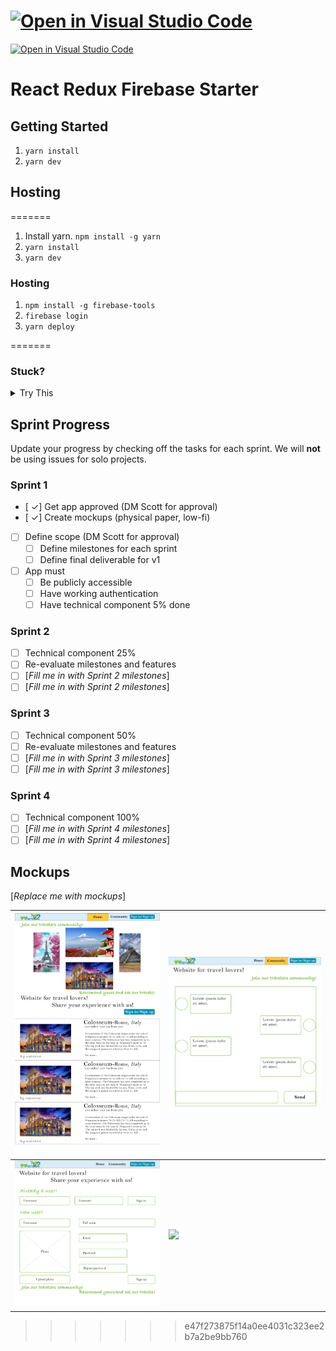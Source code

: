 
[![Open in Visual Studio Code](https://classroom.github.com/assets/open-in-vscode-c66648af7eb3fe8bc4f294546bfd86ef473780cde1dea487d3c4ff354943c9ae.svg)](https://classroom.github.com/online_ide?assignment_repo_id=8033684&assignment_repo_type=AssignmentRepo)
=======
[![Open in Visual Studio Code](https://classroom.github.com/assets/open-in-vscode-c66648af7eb3fe8bc4f294546bfd86ef473780cde1dea487d3c4ff354943c9ae.svg)](https://classroom.github.com/online_ide?assignment_repo_id=8037795&assignment_repo_type=AssignmentRepo)

# React Redux Firebase Starter

## Getting Started


1. `yarn install`
2. `yarn dev`

## Hosting
=======
1. Install yarn. `npm install -g yarn`
2. `yarn install`
3. `yarn dev`

### Hosting


1. `npm install -g firebase-tools`
2. `firebase login`
3. `yarn deploy`

=======

### Stuck?

<details>
<summary>
Try This
</summary>

1. Navigate to: <https://console.firebase.google.com/> (make sure you are using the same account as you used for login)
1. Open your project, and navigate to 'Project Overview > Project settings'
1. Scroll down to 'Your apps' section and click on the web-app symbol (</>)
1. Follow the prompts and in the 2nd step, copy down the `const firebaseConfig` section as you will need it soon
1. Navigate to 'Build > Authentication', click 'Get started', and then follow the prompts to setup 'email/password' and 'Google' providers
1. Navigate to 'Build > Firestore Database', click 'Create database', and select 'Start in test mode'
1. Navigate to 'Build > Storage', click 'Get started', and select 'Start in test mode'
1. In the root folder, **copy** `env.local.example` and rename to `env.local` and open it
1. Enter the `authDomain`, `apiKey`, `projectId`, `storageBucket` into `env.local` to their respective variables
1. `yarn dev`
1. Once you can run locally, run `yarn deploy`

</details>

<!---
*** WHEN YOU ARE UP AND RUNNING, DELETE EVERYTHING ABOVE ME EXCEPT THE VERY TOP LINE. ***
*** RENAME THE TOP LINE WITH YOUR PROJECT NAME. ***
-->

## Sprint Progress

Update your progress by checking off the tasks for each sprint. We will **not** be using issues for solo projects.

### Sprint 1

- [ ✓] Get app approved (DM Scott for approval)
- [ ✓] Create mockups (physical paper, low-fi)
- [ ] Define scope (DM Scott for approval)
  - [ ] Define milestones for each sprint
  - [ ] Define final deliverable for v1
- [ ] App must
  - [ ] Be publicly accessible
  - [ ] Have working authentication
  - [ ] Have technical component 5% done

### Sprint 2

- [ ] Technical component 25%
- [ ] Re-evaluate milestones and features
- [ ] [*Fill me in with Sprint 2 milestones*]
- [ ] [*Fill me in with Sprint 2 milestones*]

### Sprint 3

- [ ] Technical component 50%
- [ ] Re-evaluate milestones and features
- [ ] [*Fill me in with Sprint 3 milestones*]
- [ ] [*Fill me in with Sprint 3 milestones*]

### Sprint 4

- [ ] Technical component 100%
- [ ] [*Fill me in with Sprint 4 milestones*]
- [ ] [*Fill me in with Sprint 4 milestones*]

## Mockups

[*Replace me with mockups*]

| ![](src/mockups/Homepage.png)| ![](src/mockups/chat.png)|
|----------------------------------------------------------------------|----------------------------------------------------------------------|
| ![](src/mockups/login.png) | ![](src/mockups/singleArti.png) |
>>>>>>> e47f273875f14a0ee4031c323ee2b7a2be9bb760
